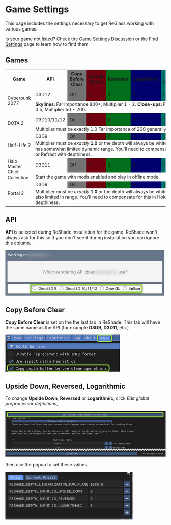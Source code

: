 # Game Settings
This page includes the settings necessary to get ReGlass working with various games. 

Is your game not listed? Check the [Game Settings Discussion][GameSettingsDisc] or the [Find Settings](FindSettings.md) page to learn how to find them.

## Games

<table>
  <colgroup>
    <col>
    <col>
	<col style="background-color:#737373">
	<col style="background-color:#6e000f">
	<col style="background-color:#006e1a">
	<col style="background-color:#02006e">
	<col style="background-color:#006e66">
	<col style="background-color:#00616e">
  </colgroup>
  <tr>
    <th>Game</th>
    <th width="12%">API</th>
	<th width="12%">Copy Before Clear</th>
	<th width="12%">Upside Down</th>
	<th width="12%">Reversed</th>
	<th width="12%">Logarithmic</th>
	<th width="12%">Far Importance</th>
	<th width="12%">Multiplier</th>
  </tr>
  <tr>
	<td rowspan="2">Cyberpunk 2077</td>
	<td>D3D12</td>
	<td>Off</td>
	<td>0</td>
	<td>1</td>
	<td>0</td>
	<td>0.2 - 1000</td>
	<td>0.1 - 200</td>
  </tr>
  <tr>
    <td colspan="7"><b>Skylines:</b> Far Importance 800+, Multiplier 1 - 2. <b>Close-ups:</b> Far Importance 0.2 - 0.5, Multiplier 50 - 200.</td>
  </tr>
  <tr>
	<td rowspan="2">DOTA 2</td>
	<td>D3D10/11/12</td>
	<td>On</td>
	<td>0</td>
	<td>0</td>
	<td>0</td>
	<td>100 - 1000</td>
	<td>1.0</td>
  </tr>
  <tr>
    <td colspan="7">Multiplier must be exactly 1.0 Far importance of 200 generally works well.</td>
  </tr>
  <tr>
	<td rowspan="2">Half-Life 2</td>
	<td>D3D9</td>
	<td>On</td>
	<td>0</td>
	<td>0</td>
	<td>0</td>
	<td>1.0 - 350</td>
	<td><b>1.0</b></td>
  </tr>
  <tr>
    <td colspan="7">Multiplier must be <i>exactly</i> <b>1.0</b> or the depth will always be white. Because of this, HL2 has somewhat limited dynamic range. You'll need to compensate for this in HoloPlay or Refract with depthiness.</td>
  </tr>
  <tr>
	<td rowspan="2">Halo Master Chief Collection</td>
	<td>D3D11</td>
	<td>Off</td>
	<td>0</td>
	<td>1</td>
	<td>0</td>
	<td>0.2 - 400</td>
	<td>0.5 - 100</td>
  </tr>
  <tr>
    <td colspan="7">Start the game with mods enabled and play in offline mode.</td>
  </tr>
  <tr>
	<td rowspan="2">Portal 2</td>
	<td>D3D9</td>
	<td>On</td>
	<td>0</td>
	<td>0</td>
	<td>0</td>
	<td>2.0 - 4.5</td>
	<td><b>1.0</b></td>
  </tr>
  <tr>
    <td colspan="7">Multiplier must be <i>exactly</i> <b>1.0</b> or the depth will always be white. Far Importance is also limited in range. You'll need to compensate for this in HoloPlay or Refract with depthiness.</td>
  </tr>
</table>

## API
**API** is selected during ReShade installation for the game. ReShade won't always ask for this so if you don't see it during installation you can ignore this column.

<img src="Images/APISelection.png" width=500>

## Copy Before Clear
**Copy Before Clear** is set on the the last tab in ReShade. This tab will have the same name as the API (for example **D3D9**, **D3D11**, etc.)

<img src="Images/CopyDepthBeforeClear.png">

## Upside Down, Reversed, Logarithmic
To change **Upside Down**, **Reversed** or **Logarithmic**, click *Edit global preprocessor definitions*,

<img src="Images/PreProcButton.png" width=600>

then use the popup to set these values.

<img src="Images/GlobalSettings.png" width=400>

[GameSettingsDisc]: https://github.com/jbienz/ReGlass/discussions/2 "Games Setting Discussion"
